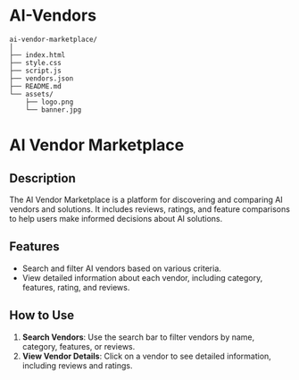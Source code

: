 # AI-Vendors

```
ai-vendor-marketplace/
│
├── index.html
├── style.css
├── script.js
├── vendors.json
├── README.md
└── assets/
    ├── logo.png
    └── banner.jpg
```
# AI Vendor Marketplace

## Description
The AI Vendor Marketplace is a platform for discovering and comparing AI vendors and solutions. It includes reviews, ratings, and feature comparisons to help users make informed decisions about AI solutions.

## Features
- Search and filter AI vendors based on various criteria.
- View detailed information about each vendor, including category, features, rating, and reviews.

## How to Use
1. **Search Vendors**: Use the search bar to filter vendors by name, category, features, or reviews.
2. **View Vendor Details**: Click on a vendor to see detailed information, including reviews and ratings.
